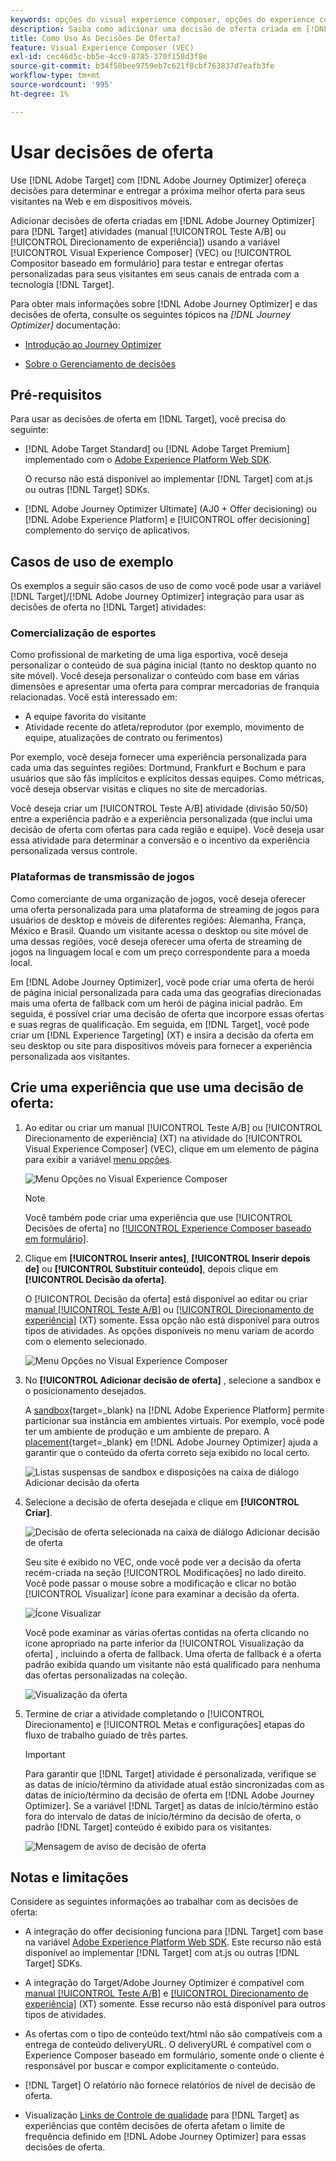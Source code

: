 ```yaml
---
keywords: opções do visual experience composer, opções do experience composer, opções de experiência, decisão da oferta, offer decisioning, ajo, jornada otimizer
description: Saiba como adicionar uma decisão de oferta criada em [!DNL Adobe Journey Optimizer] para uma atividade .
title: Como Uso As Decisões De Oferta?
feature: Visual Experience Composer (VEC)
exl-id: cec46d5c-bb5e-4cc9-8785-370f158d3f8e
source-git-commit: b34f58bee9759eb7c621f8cbf763837d7eafb3fe
workflow-type: tm+mt
source-wordcount: '995'
ht-degree: 1%

---
```


# Usar decisões de oferta

Use [!DNL Adobe Target] com [!DNL Adobe Journey Optimizer] ofereça decisões para determinar e entregar a próxima melhor oferta para seus visitantes na Web e em dispositivos móveis.

Adicionar decisões de oferta criadas em [!DNL Adobe Journey Optimizer] para [!DNL Target] atividades (manual [!UICONTROL Teste A/B] ou [!UICONTROL Direcionamento de experiência]) usando a variável [!UICONTROL Visual Experience Composer] (VEC) ou [!UICONTROL Compositor baseado em formulário] para testar e entregar ofertas personalizadas para seus visitantes em seus canais de entrada com a tecnologia [!DNL Target].

Para obter mais informações sobre [!DNL Adobe Journey Optimizer] e das decisões de oferta, consulte os seguintes tópicos na *[!DNL Journey Optimizer]* documentação:

* [Introdução ao Journey Optimizer](https://experienceleague.adobe.com/docs/journey-optimizer/using/get-started/get-started.html)

* [Sobre o Gerenciamento de decisões](https://experienceleague.adobe.com/docs/journey-optimizer/using/offer-decisioniong/get-started/starting-offer-decisioning.html)

## Pré-requisitos

Para usar as decisões de oferta em [!DNL Target], você precisa do seguinte:

* [!DNL Adobe Target Standard] ou [!DNL Adobe Target Premium] implementado com o [Adobe Experience Platform Web SDK](/help/main/c-implementing-target/c-implementing-target-for-client-side-web/aep-web-sdk.md).

   O recurso não está disponível ao implementar [!DNL Target] com at.js ou outras [!DNL Target] SDKs.

* [!DNL Adobe Journey Optimizer Ultimate] (AJ0 + Offer decisioning) ou [!DNL Adobe Experience Platform] e [!UICONTROL offer decisioning] complemento do serviço de aplicativos.

## Casos de uso de exemplo

Os exemplos a seguir são casos de uso de como você pode usar a variável [!DNL Target]/[!DNL Adobe Journey Optimizer] integração para usar as decisões de oferta no [!DNL Target] atividades:

### Comercialização de esportes

Como profissional de marketing de uma liga esportiva, você deseja personalizar o conteúdo de sua página inicial (tanto no desktop quanto no site móvel). Você deseja personalizar o conteúdo com base em várias dimensões e apresentar uma oferta para comprar mercadorias de franquia relacionadas. Você está interessado em:

* A equipe favorita do visitante
* Atividade recente do atleta/reprodutor (por exemplo, movimento de equipe, atualizações de contrato ou ferimentos)

Por exemplo, você deseja fornecer uma experiência personalizada para cada uma das seguintes regiões: Dortmund, Frankfurt e Bochum e para usuários que são fãs implícitos e explícitos dessas equipes. Como métricas, você deseja observar visitas e cliques no site de mercadorias.

Você deseja criar um [!UICONTROL Teste A/B] atividade (divisão 50/50) entre a experiência padrão e a experiência personalizada (que inclui uma decisão de oferta com ofertas para cada região e equipe). Você deseja usar essa atividade para determinar a conversão e o incentivo da experiência personalizada versus controle.

### Plataformas de transmissão de jogos

Como comerciante de uma organização de jogos, você deseja oferecer uma oferta personalizada para uma plataforma de streaming de jogos para usuários de desktop e móveis de diferentes regiões: Alemanha, França, México e Brasil. Quando um visitante acessa o desktop ou site móvel de uma dessas regiões, você deseja oferecer uma oferta de streaming de jogos na linguagem local e com um preço correspondente para a moeda local.

Em [!DNL Adobe Journey Optimizer], você pode criar uma oferta de herói de página inicial personalizada para cada uma das geografias direcionadas mais uma oferta de fallback com um herói de página inicial padrão. Em seguida, é possível criar uma decisão de oferta que incorpore essas ofertas e suas regras de qualificação. Em seguida, em [!DNL Target], você pode criar um [!DNL Experience Targeting] (XT) e insira a decisão da oferta em seu desktop ou site para dispositivos móveis para fornecer a experiência personalizada aos visitantes.

## Crie uma experiência que use uma decisão de oferta:

1. Ao editar ou criar um manual [!UICONTROL Teste A/B] ou [!UICONTROL Direcionamento de experiência] (XT) na atividade do [!UICONTROL Visual Experience Composer] (VEC), clique em um elemento de página para exibir a variável [menu opções](/help/main/c-experiences/c-visual-experience-composer/viztarget-options.md).

   ![Menu Opções no Visual Experience Composer](assets/options-menu1.png)

   >[!NOTE]
   >
   >Você também pode criar uma experiência que use [!UICONTROL Decisões de oferta] no [[!UICONTROL Experience Composer baseado em formulário]](/help/main/c-experiences/form-experience-composer.md).

1. Clique em **[!UICONTROL Inserir antes]**, **[!UICONTROL Inserir depois de]** ou **[!UICONTROL Substituir conteúdo]**, depois clique em **[!UICONTROL Decisão da oferta]**.

   O [!UICONTROL Decisão da oferta] está disponível ao editar ou criar [manual [!UICONTROL Teste A/B]](/help/main/c-activities/t-test-ab/test-ab.md#types) ou [[!UICONTROL Direcionamento de experiência]](/help/main/c-activities/t-experience-target/experience-target.md) (XT) somente. Essa opção não está disponível para outros tipos de atividades. As opções disponíveis no menu variam de acordo com o elemento selecionado.

   ![Menu Opções no Visual Experience Composer](assets/options-menu.png)

1. No **[!UICONTROL Adicionar decisão de oferta]** , selecione a sandbox e o posicionamento desejados.

   A [sandbox](https://experienceleague.adobe.com/docs/experience-platform/sandbox/ui/overview.html){target=_blank} na [!DNL Adobe Experience Platform] permite particionar sua instância em ambientes virtuais. Por exemplo, você pode ter um ambiente de produção e um ambiente de preparo. A [placement](https://experienceleague.adobe.com/docs/journey-optimizer/using/offer-decisioniong/create-components/creating-placements.html){target=_blank} em [!DNL Adobe Journey Optimizer] ajuda a garantir que o conteúdo da oferta correto seja exibido no local certo.

   ![Listas suspensas de sandbox e disposições na caixa de diálogo Adicionar decisão da oferta](/help/main/c-integrating-target-with-mac/ajo/assets/sandbox-placement.png)

1. Selecione a decisão de oferta desejada e clique em **[!UICONTROL Criar]**.

   ![Decisão de oferta selecionada na caixa de diálogo Adicionar decisão de oferta](assets/offer-decision.png)

   Seu site é exibido no VEC, onde você pode ver a decisão da oferta recém-criada na seção [!UICONTROL Modificações] no lado direito. Você pode passar o mouse sobre a modificação e clicar no botão [!UICONTROL Visualizar] ícone para examinar a decisão da oferta.

   ![Ícone Visualizar](assets/preview-icon.png)

   Você pode examinar as várias ofertas contidas na oferta clicando no ícone apropriado na parte inferior da [!UICONTROL Visualização da oferta] , incluindo a oferta de fallback. Uma oferta de fallback é a oferta padrão exibida quando um visitante não está qualificado para nenhuma das ofertas personalizadas na coleção.

   ![Visualização da oferta](assets/offer-preview.png)

1. Termine de criar a atividade completando o [!UICONTROL Direcionamento] e [!UICONTROL Metas e configurações] etapas do fluxo de trabalho guiado de três partes.

   >[!IMPORTANT]
   >
   >Para garantir que [!DNL Target] atividade é personalizada, verifique se as datas de início/término da atividade atual estão sincronizadas com as datas de início/término da decisão de oferta em [!DNL Adobe Journey Optimizer]. Se a variável [!DNL Target] as datas de início/término estão fora do intervalo de datas de início/término da decisão de oferta, o padrão [!DNL Target] conteúdo é exibido para os visitantes.

   ![Mensagem de aviso de decisão de oferta](/help/main/c-integrating-target-with-mac/ajo/assets/offer-decision-warning.png)

## Notas e limitações

Considere as seguintes informações ao trabalhar com as decisões de oferta:

* A integração do offer decisioning funciona para [!DNL Target] com base na variável [Adobe Experience Platform Web SDK](/help/main/c-implementing-target/c-implementing-target-for-client-side-web/aep-web-sdk.md). Este recurso não está disponível ao implementar [!DNL Target] com at.js ou outras [!DNL Target] SDKs.

* A integração do Target/Adobe Journey Optimizer é compatível com [manual [!UICONTROL Teste A/B]](/help/main/c-activities/t-test-ab/test-ab.md#types) e [[!UICONTROL Direcionamento de experiência]](/help/main/c-activities/t-experience-target/experience-target.md) (XT) somente. Esse recurso não está disponível para outros tipos de atividades.

* As ofertas com o tipo de conteúdo text/html não são compatíveis com a entrega de conteúdo deliveryURL. O deliveryURL é compatível com o Experience Composer baseado em formulário, somente onde o cliente é responsável por buscar e compor explicitamente o conteúdo.

* [!DNL Target] O relatório não fornece relatórios de nível de decisão de oferta.

* Visualização [Links de Controle de qualidade](/help/main/c-activities/c-activity-qa/activity-qa.md) para [!DNL Target] as experiências que contêm decisões de oferta afetam o limite de frequência definido em [!DNL Adobe Journey Optimizer] para essas decisões de oferta.
